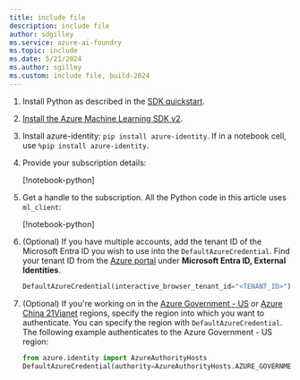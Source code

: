 ```yaml
---
title: include file
description: include file
author: sdgilley
ms.service: azure-ai-foundry
ms.topic: include
ms.date: 5/21/2024
ms.author: sgilley
ms.custom: include file, build-2024
---
```


1. Install Python as described in the [SDK quickstart](../quickstarts/get-started-code.md#create-a-new-python-environment).
1. [Install the Azure Machine Learning SDK v2](https://aka.ms/sdk-v2-install).
1. Install azure-identity: `pip install azure-identity`. If in a notebook cell, use `%pip install azure-identity`.
1. Provide your subscription details:

    [!notebook-python[](~/azureml-examples-main/sdk/python/resources/workspace/workspace.ipynb?name=subscription_id)]

1. Get a handle to the subscription. All the Python code in this article uses `ml_client`:

    [!notebook-python[](~/azureml-examples-main/sdk/python/resources/workspace/workspace.ipynb?name=ml_client)]
    
1. (Optional) If you have multiple accounts, add the tenant ID of the Microsoft Entra ID you wish to use into the `DefaultAzureCredential`. Find your tenant ID from the [Azure portal](https://portal.azure.com) under **Microsoft Entra ID, External Identities**.
        
    ```python
    DefaultAzureCredential(interactive_browser_tenant_id="<TENANT_ID>")
    ```
        
1. (Optional) If you're working on in the [Azure Government - US](/azure/azure-government/documentation-government-welcome) or [Azure China 21Vianet](https://azure.microsoft.com/global-infrastructure/services/?regions=china-east-2%2cchina-non-regional&products=all) regions, specify the region into which you want to authenticate. You can specify the region with `DefaultAzureCredential`. The following example authenticates to the Azure Government - US region:
        
    ```python
    from azure.identity import AzureAuthorityHosts
    DefaultAzureCredential(authority=AzureAuthorityHosts.AZURE_GOVERNMENT)
    ```
